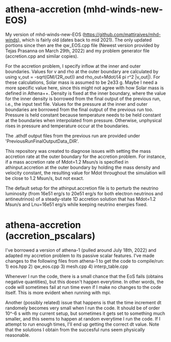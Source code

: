# athena-accretion (mhd-winds-new-EOS)
My version of mhd-winds-new-EOS (https://github.com/mattjraives/mhd-winds), which is fairly old (dates back to mid 2021).
The only updated portions since then are the qw_EOS.cpp file (Newest version provided by Tejas Prasanna on March 29th, 2022) and my problem generator file (accretion.cpp and similar copies).

For the accretion problem, I specify inflow at the inner and outer boundaries.
Values for v and rho at the outer boundary are calculated by using v_out = -sqrt(GM/(2R_out)) and rho_out=Mdot/(4 pi r^2 |v_out|).
For these calculations, Solar mass is assumed to be 2e33 g. Maybe I need a more specific value here, since this might not agree with how Solar mass is defined in Athena++.
Density is fixed at the inner boundary, where the value for the inner density is borrowed from the final output of the previous run, i.e., the input text file.
Values for the pressure at the inner and outer boundaries are borrowed from the final output of the previous run too.
Pressure is held constant because temperature needs to be held constant at the boundaries when interpolated from pressure.
Otherwise, unphysical rises in pressure and temperature occur at the boundaries.

The .athdf output files from the previous run are provided under 'PreviousRunFinalOutputData_DIR'.

This repository was created to diagnose issues with setting the mass accretion rate at the outer boundary for the accretion problem.
For instance, if a mass accretion rate of Mdot=1.2 Msun/s is specified in athinput.accretion at the outer boundary by holding the mass density and velocity constant, the resulting value for Mdot throughout the simulation will be close to 1.2 Msun/s, but not exact.

The default setup for the athinput.accretion file is to perturb the neutrino luminosity (from 16e51 erg/s to 20e51 erg/s for both electron neutrinos and antineutrinos) of a steady-state 1D accretion solution that has Mdot=1.2 Msun/s and Lnu=16e51 erg/s while keeping neutrino energies fixed.

# athena-accretion (accretion_pscalars)
I've borrowed a version of athena-1 (pulled around July 18th, 2022) and adapted my accretion problem to its passive scalar features. I've made changes to the following files from athena-1 to get the code to compile/run:
	1) eos.hpp
        2) qw_eos.cpp
        3) mesh.cpp
        4) interp_table.cpp

Whenever I run the code, there is a small chance that the EoS fails (obtains negative quantities), but this doesn't happen everytime. In other words, the code will sometimes fail at run time even if I make no changes to the code itself. This is more evident when running with mpi.

Another (possibly related) issue that happens is that the time increment dt randomely becomes very small when I run the code. It should be of order 10^-6 s with my current setup, but sometimes it gets set to something much smaller, and this seems to happen at random everytime I run the code. If I attempt to run enough times, I'll end up getting the correct dt value. Note that the solutions I obtain from the succesful runs seem physically reasonable.


